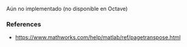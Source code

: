 Aún no implementado (no disponible en Octave)

### References

- https://www.mathworks.com/help/matlab/ref/pagetranspose.html
